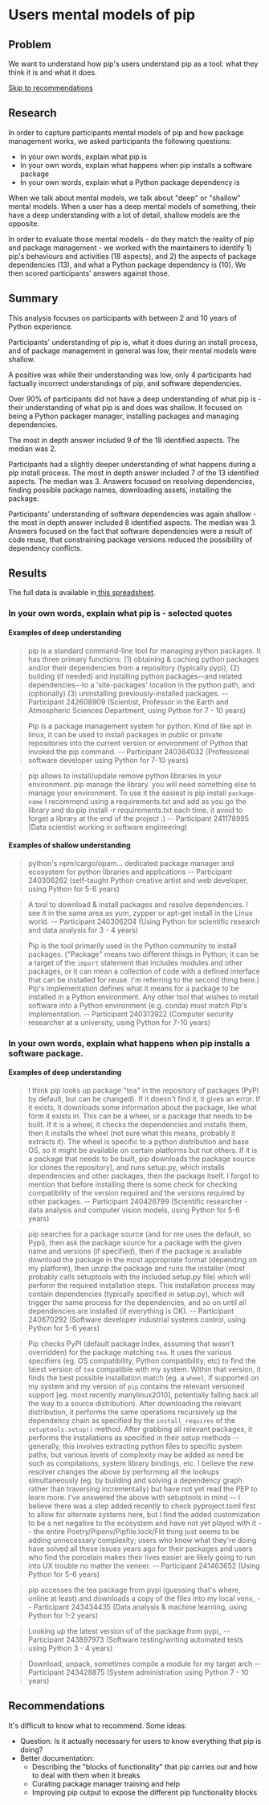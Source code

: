 # Users mental models of pip

## Problem

We want to understand how pip's users understand pip as a tool: what they think it is and what it does.

[Skip to recommendations](#recommendations)

## Research

In order to capture participants mental models of pip and how package management works, we asked participants the following questions:

- In your own words, explain what pip is
- In your own words, explain what happens when pip installs a software package
- In your own words, explain what a Python package dependency is

When we talk about mental models, we talk about "deep" or "shallow" mental models. When a user has a deep mental models of something, their have a deep understanding with a lot of detail, shallow models are the opposite.

In order to evaluate those mental models - do they match the reality of pip and package management - we worked with the maintainers to identify 1) pip's behaviours and activities (18 aspects), and 2) the aspects of package dependencies (13), and what a Python package dependency is (10). We then scored participants' answers against those.

## Summary

This analysis focuses on participants with between 2 and 10 years of Python experience.

Participants' understanding of pip is, what it does during an install process, and of package management in general was low, their mental models were shallow.

A positive was while their understanding was low, only 4 participants had factually incorrect understandings of pip, and software dependencies.

Over 90% of participants did not have a deep understanding of what pip is - their understanding of what pip is and does was shallow. It focused on being a Python packager manager, installing packages and managing dependencies.

The most in depth answer included 9 of the 18 identified aspects. The median was 2.

Participants had a slightly deeper understanding of what happens during a pip install process. The most in depth answer included 7 of the 13 identified aspects. The median was 3. Answers focused on resolving dependencies, finding possible package names, downloading assets, installing the package.

Participants' understanding of software dependencies was again shallow - the most in depth answer included 8 identified aspects. The median was 3. Answers focused on the fact that software dependencies were a result of code reuse, that constraining package versions reduced the possibility of dependency conflicts.

## Results

The full data is available in[ this spreadsheet](https://docs.google.com/spreadsheets/d/1HBiNyehaILxhzZKWcBavkKXDzJr6gIt_Y8Jm8RRgJYg/edit#gid=0).

### In your own words, explain what pip is - selected quotes

#### Examples of deep understanding

> pip is a standard command-line tool for managing python packages. It has three primary functions: (1) obtaining & caching python packages and/or their dependencies from a repository (typically pypi), (2) building (if needed) and installing python packages--and related dependencies--to a 'site-packages' location in the python path, and (optionally) (3) uninstalling previously-installed packages.
> -- Participant 242608909 (Scientist, Professor in the Earth and Atmospheric Sciences Department, using Python for 7 - 10 years)

> Pip is a package management system for python. Kind of like apt in linux, it can be used to install packages in public or private repositories into the current version or environment of Python that invoked the pip command.
> -- Participant 240364032 (Professional software developer using Python for 7-10 years)

> pip allows to install/update remove python libraries in your environment. pip manage the library. you will need something else to manage your environment. To use it the easiest is pip install `package-name` I recommend using a requirements.txt and add as you go the library and do pip install -r requirements.txt each time. it avoid to forget a library at the end of the project :)
> -- Participant 241178995 (Data scientist working in software engineering)

#### Examples of shallow understanding

> python's npm/cargo/opam... dedicated package manager and ecosystem for python libraries and applications
> -- Participant 240306262 (self-taught Python creative artist and web developer, using Python for 5-6 years)

> A tool to download & install packages and resolve dependencies. I see it in the same area as yum, zypper or apt-get install in the Linux world. -- Participant 240306204 (Using Python for scientific research and data analysis for 3 - 4 years)

> Pip is the tool primarily used in the Python community to install packages. ("Package" means two different things in Python; it can be a target of the `import` statement that includes modules and other packages, or it can mean a collection of code with a defined interface that can be installed for reuse. I'm referring to the second thing here.) Pip's implementation defines what it means for a package to be installed in a Python environment. Any other tool that wishes to install software into a Python environment (e.g. conda) must match Pip's implementation.
> -- Participant 240313922 (Computer security researcher at a university, using Python for 7-10 years)

### In your own words, explain what happens when pip installs a software package.

#### Examples of deep understanding

> I think pip looks up package "tea" in the repository of packages (PyPI by default, but can be changed). If it doesn't find it, it gives an error. If it exists, it downloads some information about the package, like what form it exists in. This can be a wheel, or a package that needs to be built. If it is a wheel, it checks the dependencies and installs them, then it installs the wheel (not sure what this means, probably it extracts it). The wheel is specific to a python distribution and base OS, so it might be available on certain platforms but not others. If it is a package that needs to be built, pip downloads the package source (or clones the repository), and runs setup.py, which installs dependencies and other packages, then the package itself. I forgot to mention that before installing there is some check for checking compatibility of the version required and the versions required by other packages.
> -- Participant 240426799 (Scientific researcher - data analysis and computer vision models, using Python for 5-6 years)

> pip searches for a package source (and for me uses the default, so Pypi), then ask the package source for a package with the given name and versions (if specified), then if the package is available download the package in the most appropriate format (depending on my platform), then unzip the package and runs the installer (most probably calls setuptools with the included setup.py file) which will perform the required installation steps. This installation process may contain dependencies (typically specified in setup.py), which will trigger the same process for the dependencies, and so on until all dependencies are installed (if everything is OK).
> -- Participant 240670292 (Software developer industrial systems control, using Python for 5-6 years)

> Pip checks PyPI (default package index, assuming that wasn't overridden) for the package matching `tea`. It uses the various specifiers (eg. OS compatibility, Python compatibility, etc) to find the latest version of `tea` compatible with my system. Within that version, it finds the best possible installation match (eg. a `wheel`, if supported on my system and my version of `pip` contains the relevant versioned support [eg. most recently manylinux2010], potentially falling back all the way to a source distribution). After downloading the relevant distribution, it performs the same operations recursively up the dependency chain as specified by the `install_requires` of the `setuptools.setup()` method. After grabbing all relevant packages, it performs the installations as specified in their setup methods -- generally, this involves extracting python files to specific system paths, but various levels of complexity may be added as need be such as compilations, system library bindings, etc. I believe the new resolver changes the above by performing all the lookups simultaneously (eg. by building and solving a dependency graph rather than traversing incrementally) but have not yet read the PEP to learn more. I've answered the above with setuptools in mind -- I believe there was a step added recently to check pyproject.toml first to allow for alternate systems here, but I find the added customization to be a net negative to the ecosystem and have not yet played with it -- the entire Poetry/Pipenv/Pipfile.lock/Flit thing just seems to be adding unnecessary complexity; users who know what they're doing have solved all these issues years ago for their packages and users who find the porcelain makes their lives easier are likely going to run into UX trouble no matter the veneer.
> -- Participant 241463652 (Using Python for 5-6 years)

> pip accesses the tea package from pypi (guessing that's where, online at least) and downloads a copy of the files into my local venv\_
> -- Participant 243434435 (Data analysis & machine learning, using Python for 1-2 years)

> Looking up the latest version of of the package from pypi\_
> -- Participant 243897973 (Software testing/writing automated tests using Python 3 - 4 years)

> Download, unpack, sometimes compile a module for my target arch
> -- Participant 243428875 (System administration using Python 7 - 10 years)

## Recommendations

It's difficult to know what to recommend. Some ideas:

- Question: Is it actually necessary for users to know everything that pip is doing?
- Better documentation:
  - Describing the "blocks of functionality" that pip carries out and how to deal with them when it breaks
  - Curating package manager training and help
  - Improving pip output to expose the different pip functionality blocks
